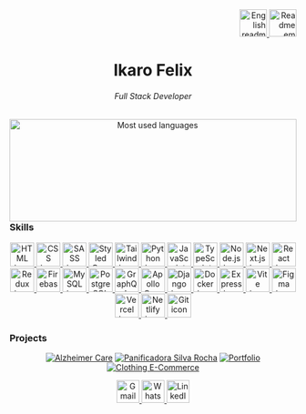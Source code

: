 <div align="right">
  <a href="https://github.com/ikarofelix/ikarofelix/blob/main/readme-en.md">
   <img width=48 src="https://flagcdn.com/128x96/us.png" alt="English readme" title="English readme" />
  </a>
  <a href="https://github.com/ikarofelix/ikarofelix/blob/main/README.md">
   <img width=48 src="https://flagcdn.com/128x96/br.png" alt="Readme em português" title="Readme em português" />
  </a>
</div>

<div align="center">
  <h1>Ikaro Felix</h1>
  <h6>Full Stack Developer</h6>
</div>


<div align="center">
     <a href="https://github.com/ikarofelix">
        <img width="100%" height="180em" src="https://github-readme-stats.vercel.app/api/top-langs/?username=ikarofelix&layout=compact&theme=dark"
        alt="Most used languages" align="right">
    </a>
</div>

<h3>Skills</h3>
<div align="center">  
<a href="https://developer.mozilla.org/en-US/docs/Web/HTML">
  <img width=42 height=42 src="https://skillicons.dev/icons?i=html" alt="HTML icon" title="HTML" />
</a>

<a href="https://developer.mozilla.org/en-US/docs/Web/CSS">
  <img width=42 height=42 src="https://skillicons.dev/icons?i=css" alt="CSS icon" title="CSS" />
</a>

<a href="https://sass-lang.com/">
  <img width=42 height=42 src="https://skillicons.dev/icons?i=sass" alt="SASS icon" title="SASS" />
</a>

<a href="https://styled-components.com/">
  <img width=42 height=42 src="https://skillicons.dev/icons?i=styledcomponents" alt="Styled Components icon" title="Styled Components" />
</a>

<a href="https://tailwindcss.com/">
  <img width=42 height=42 src="https://skillicons.dev/icons?i=tailwind" alt="Tailwind icon" title="Tailwind" />
</a>

<a href="https://www.python.org/">
  <img width=42 height=42 src="https://skillicons.dev/icons?i=python" alt="Python icon" title="Python" />
</a>

<a href="https://developer.mozilla.org/en-US/docs/Web/JavaScript">
  <img width=42 height=42 src="https://skillicons.dev/icons?i=javascript" alt="JavaScript icon" title="JavaScript" />
</a>

<a href="https://www.typescriptlang.org/">
  <img width=42 height=42 src="https://skillicons.dev/icons?i=typescript" alt="TypeScript icon" title="TypeScript" />
</a>

<a href="https://nodejs.org/">
  <img width=42 height=42 src="https://skillicons.dev/icons?i=nodejs" alt="Node.js icon" title="Node.js" />
</a>

<a href="https://nextjs.org/">
  <img width=42 height=42 src="https://skillicons.dev/icons?i=nextjs" alt="Next.js icon" title="Next.js" />
</a>

<a href="https://reactjs.org/">
  <img width=42 height=42 src="https://skillicons.dev/icons?i=react" alt="React icon" title="React" />
</a>

<a href="https://redux.js.org/">
  <img width=42 height=42 src="https://skillicons.dev/icons?i=redux" alt="Redux icon" title="Redux" />
</a>

<a href="https://firebase.google.com/">
  <img width=42 height=42 src="https://skillicons.dev/icons?i=firebase" alt="Firebase icon" title="Firebase" />
</a>

<a href="https://www.mysql.com/">
  <img width=42 height=42 src="https://skillicons.dev/icons?i=mysql" alt="MySQL icon" title="MySQL" />
</a>

<a href="https://www.postgresql.org/">
  <img width=42 height=42 src="https://skillicons.dev/icons?i=postgresql" alt="PostgreSQL icon" title="PostgreSQL" />
</a>

<a href="https://graphql.org/">
  <img width=42 height=42 src="https://skillicons.dev/icons?i=graphql" alt="GraphQL icon" title="GraphQL" />
</a>

<a href="https://www.apollographql.com/">
  <img width=42 height=42 src="https://skillicons.dev/icons?i=apollo" alt="Apollo GraphQL icon" title="Apollo GraphQL" />
</a>

<a href="https://www.djangoproject.com/">
  <img width=42 height=42 src="https://skillicons.dev/icons?i=django" alt="Django icon" title="Django" />
</a>

<a href="https://www.docker.com/">
  <img width=42 height=42 src="https://skillicons.dev/icons?i=docker" alt="Docker icon" title="Docker" />
</a>

<a href="https://expressjs.com/">
  <img width=42 height=42 src="https://skillicons.dev/icons?i=express" alt="Express icon" title="Express" />
</a>

<a href="https://vitejs.dev/">
  <img width=42 height=42 src="https://skillicons.dev/icons?i=vite" alt="Vite icon" title="Vite" />
</a>

<a href="https://www.figma.com/">
  <img width=42 height=42 src="https://skillicons.dev/icons?i=figma" alt="Figma icon" title="Figma" />
</a>

<a href="https://vercel.com/">
  <img width=42 height=42 src="https://skillicons.dev/icons?i=vercel" alt="Vercel icon" title="Vercel" />
</a>

<a href="https://www.netlify.com/">
  <img width=42 height=42 src="https://skillicons.dev/icons?i=netlify" alt="Netlify icon" title="Netlify" />
</a>

<a href="https://git-scm.com/">
  <img width=42 height=42 src="https://skillicons.dev/icons?i=git" alt="Git icon" title="Git" />
</a>
</div>

<h3>Projects</h3>
<div align="center">
  
  [![Alzheimer Care](https://github-readme-stats.vercel.app/api/pin/?username=ikarofelix&repo=alzheimer-care&theme=dark)](https://github.com/ikarofelix/alzheimer-care)
  [![Panificadora Silva Rocha](https://github-readme-stats.vercel.app/api/pin/?username=ikarofelix&repo=panificadora-silva-rocha&theme=dark)](https://github.com/ikarofelix/panificadora-silva-rocha)
  [![Portfolio](https://github-readme-stats.vercel.app/api/pin/?username=ikarofelix&repo=portfolio&theme=dark)](https://github.com/ikarofelix/portfolio)
  [![Clothing E-Commerce](https://github-readme-stats.vercel.app/api/pin/?username=ikarofelix&repo=clothing-e-commerce&theme=dark)](https://github.com/ikarofelix/clothing-e-commerce)
</div>

<div align="center">
  <a href="mailto:ikaroisdm@gmail.com">
    <img width=40 height=40 src="https://static.vecteezy.com/system/resources/previews/016/716/465/non_2x/gmail-icon-free-png.png" alt="Gmail icon" title="Gmail"/>
  </a>
  <a href="https://api.whatsapp.com/send/?phone=%2B5531998056550&text=Hey,%20saw%20your%20GitHub&type=phone_number&app_absent=0">
    <img width=40 height=40 src="https://cdn2.iconfinder.com/data/icons/social-messaging-ui-color-shapes-2-free/128/social-whatsapp-circle-512.png" alt="WhatsApp icon" title="WhatsApp"/>
  </a>
  <a href="https://www.linkedin.com/in/ikarofelix">
    <img width=40 height=40 src="https://upload.wikimedia.org/wikipedia/commons/thumb/f/f8/LinkedIn_icon_circle.svg/1200px-LinkedIn_icon_circle.svg.png" alt="LinkedIn icon" title="LinkedIn"/>
  </a>
</div>

